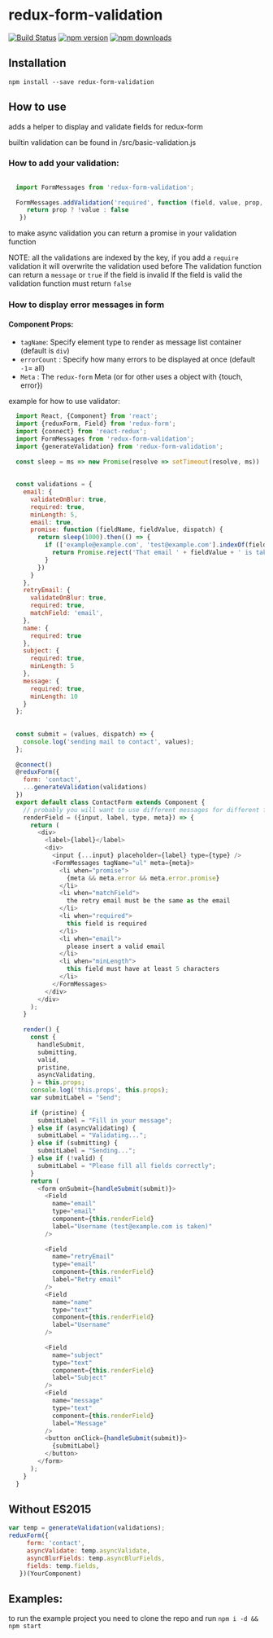 # redux-form-validation

[![Build Status](https://travis-ci.org/CosticaPuntaru/redux-form-validation.svg?branch=master)](https://travis-ci.org/CosticaPuntaru/redux-form-validation)
[![npm version](https://img.shields.io/npm/v/redux-form-validation.svg?style=flat-square)](https://www.npmjs.com/package/redux-form-validation)
[![npm downloads](https://img.shields.io/npm/dm/redux-form-validation.svg?style=flat-square)](https://www.npmjs.com/package/redux-form-validation)
## Installation
```npm install --save redux-form-validation```

## How to use
adds a helper to display and validate fields for redux-form

builtin validation can be found in /src/basic-validation.js


### How to add your validation:
```javascript

  import FormMessages from 'redux-form-validation';
  
  FormMessages.addValidation('required', function (field, value, prop, dispatch, allValues, allProps) {
     return prop ? !value : false
   })
```
to make async validation you can return a promise in your validation function

NOTE: all the validations are indexed by the key, if you add a `require` validation it will overwrite the validation used before
The validation function can return a `message` or `true` if the field is invalid
If the field is valid the validation function must return `false`


### How to display error messages in form
#### Component Props:

* `tagName`: Specify element type to render as message list container (default is `div`)
* `errorCount` : Specify how many errors to be displayed at once (default `-1`= all)
* `Meta` : The `redux-form` Meta (or for other uses a object with {touch, error})


example for how to use validator:

```javascript
  import React, {Component} from 'react';
  import {reduxForm, Field} from 'redux-form';
  import {connect} from 'react-redux';
  import FormMessages from 'redux-form-validation';
  import {generateValidation} from 'redux-form-validation';
  
  const sleep = ms => new Promise(resolve => setTimeout(resolve, ms))
  
  
  const validations = {
    email: {
      validateOnBlur: true,
      required: true,
      minLength: 5,
      email: true,
      promise: function (fieldName, fieldValue, dispatch) {
        return sleep(1000).then(() => {
          if (['example@example.com', 'test@example.com'].indexOf(fieldValue.trim()) > -1) {
            return Promise.reject('That email ' + fieldValue + ' is taken')
          }
        })
      }
    },
    retryEmail: {
      validateOnBlur: true,
      required: true,
      matchField: 'email',
    },
    name: {
      required: true
    },
    subject: {
      required: true,
      minLength: 5
    },
    message: {
      required: true,
      minLength: 10
    }
  };
  
  
  const submit = (values, dispatch) => {
    console.log('sending mail to contact', values);
  };
  
  @connect()
  @reduxForm({
    form: 'contact',
    ...generateValidation(validations)
  })
  export default class ContactForm extends Component {
    // probably you will want to use different messages for different fields but for the demo this is good enough
    renderField = ({input, label, type, meta}) => {
      return (
        <div>
          <label>{label}</label>
          <div>
            <input {...input} placeholder={label} type={type} />
            <FormMessages tagName="ul" meta={meta}>
              <li when="promise">
                {meta && meta.error && meta.error.promise}
              </li>
              <li when="matchField">
                the retry email must be the same as the email
              </li>
              <li when="required">
                this field is required
              </li>
              <li when="email">
                please insert a valid email
              </li>
              <li when="minLength">
                this field must have at least 5 characters
              </li>
            </FormMessages>
          </div>
        </div>
      );
    }
  
    render() {
      const {
        handleSubmit,
        submitting,
        valid,
        pristine,
        asyncValidating,
      } = this.props;
      console.log('this.props', this.props);
      var submitLabel = "Send";
  
      if (pristine) {
        submitLabel = "Fill in your message";
      } else if (asyncValidating) {
        submitLabel = "Validating...";
      } else if (submitting) {
        submitLabel = "Sending...";
      } else if (!valid) {
        submitLabel = "Please fill all fields correctly";
      }
      return (
        <form onSubmit={handleSubmit(submit)}>
          <Field
            name="email"
            type="email"
            component={this.renderField}
            label="Username (test@example.com is taken)"
          />
  
          <Field
            name="retryEmail"
            type="email"
            component={this.renderField}
            label="Retry email"
          />
          <Field
            name="name"
            type="text"
            component={this.renderField}
            label="Username"
          />
  
          <Field
            name="subject"
            type="text"
            component={this.renderField}
            label="Subject"
          />
          <Field
            name="message"
            type="text"
            component={this.renderField}
            label="Message"
          />
          <button onClick={handleSubmit(submit)}>
            {submitLabel}
          </button>
        </form>
      );
    }
  }


```

## Without ES2015

```javascript
var temp = generateValidation(validations);
reduxForm({
     form: 'contact',
     asyncValidate: temp.asyncValidate,
     asyncBlurFields: temp.asyncBlurFields,
     fields: temp.fields,
   })(YourComponent)
```


## Examples:
to run the example project you need to clone the repo and run `npm i -d && npm start`

